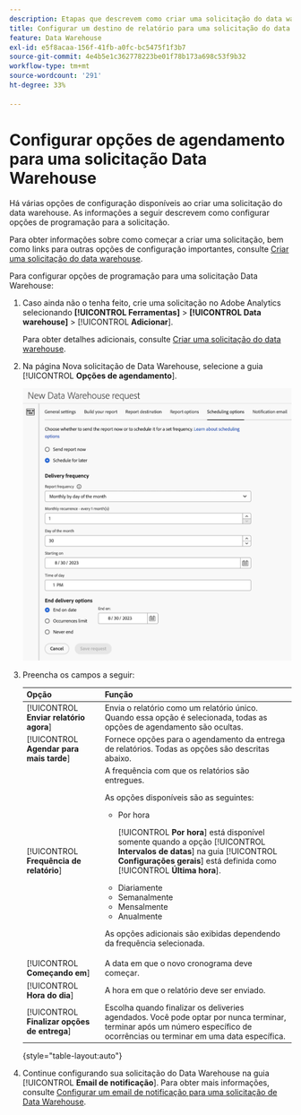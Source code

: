 ```yaml
---
description: Etapas que descrevem como criar uma solicitação do data warehouse.
title: Configurar um destino de relatório para uma solicitação do data warehouse
feature: Data Warehouse
exl-id: e5f8acaa-156f-41fb-a0fc-bc5475f1f3b7
source-git-commit: 4e4b5e1c362778223be01f78b173a698c53f9b32
workflow-type: tm+mt
source-wordcount: '291'
ht-degree: 33%

---
```


# Configurar opções de agendamento para uma solicitação Data Warehouse

Há várias opções de configuração disponíveis ao criar uma solicitação do data warehouse. As informações a seguir descrevem como configurar opções de programação para a solicitação.

Para obter informações sobre como começar a criar uma solicitação, bem como links para outras opções de configuração importantes, consulte [Criar uma solicitação do data warehouse](/help/export/data-warehouse/create-request/t-dw-create-request.md).

Para configurar opções de programação para uma solicitação Data Warehouse:

1. Caso ainda não o tenha feito, crie uma solicitação no Adobe Analytics selecionando **[!UICONTROL Ferramentas]** > **[!UICONTROL Data warehouse]** > [!UICONTROL **Adicionar**].

   Para obter detalhes adicionais, consulte [Criar uma solicitação do data warehouse](/help/export/data-warehouse/create-request/t-dw-create-request.md).

1. Na página Nova solicitação de Data Warehouse, selecione a guia [!UICONTROL **Opções de agendamento**].

   ![Guia de destino do relatório](assets/dw-scheduling-options.png) <!-- update screenshot -->

1. Preencha os campos a seguir:

   | Opção | Função |
   |---------|----------|
   | [!UICONTROL **Enviar relatório agora**] | Envia o relatório como um relatório único. Quando essa opção é selecionada, todas as opções de agendamento são ocultas. |
   | [!UICONTROL **Agendar para mais tarde**] | Fornece opções para o agendamento da entrega de relatórios. Todas as opções são descritas abaixo. |
   | [!UICONTROL **Frequência de relatório**] | A frequência com que os relatórios são entregues. <p>As opções disponíveis são as seguintes:</p><ul><li>Por hora</li><p>[!UICONTROL **Por hora**] está disponível somente quando a opção [!UICONTROL **Intervalos de datas**] na guia [!UICONTROL **Configurações gerais**] está definida como [!UICONTROL **Última hora**].</p><li>Diariamente</li><li>Semanalmente</li><li>Mensalmente</li><li>Anualmente</li></ul><p>As opções adicionais são exibidas dependendo da frequência selecionada.</p> |
   | [!UICONTROL **Começando em**] | A data em que o novo cronograma deve começar. |
   | [!UICONTROL **Hora do dia**] | A hora em que o relatório deve ser enviado. |
   | [!UICONTROL **Finalizar opções de entrega**] | Escolha quando finalizar os deliveries agendados. Você pode optar por nunca terminar, terminar após um número específico de ocorrências ou terminar em uma data específica. |

   {style="table-layout:auto"}

1. Continue configurando sua solicitação do Data Warehouse na guia [!UICONTROL **Email de notificação**]. Para obter mais informações, consulte [Configurar um email de notificação para uma solicitação de Data Warehouse](/help/export/data-warehouse/create-request/dw-request-email.md).
